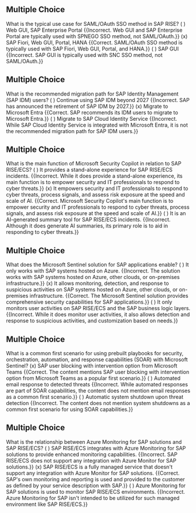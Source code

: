 

## Multiple Choice
What is the typical use case for SAML/OAuth SSO method in SAP RISE?
( ) Web GUI, SAP Enterprise Portal {{Incorrect. Web GUI and SAP Enterprise Portal are typically used with SPNEGO SSO method, not SAML/OAuth.}}
(x) SAP Fiori, Web GUI, Portal, HANA {{Correct. SAML/OAuth SSO method is typically used with SAP Fiori, Web GUI, Portal, and HANA.}}
( ) SAP GUI {{Incorrect. SAP GUI is typically used with SNC SSO method, not SAML/OAuth.}}

## Multiple Choice
What is the recommended migration path for SAP Identity Management (SAP IDM) users?
( ) Continue using SAP IDM beyond 2027 {{Incorrect. SAP has announced the retirement of SAP IDM by 2027.}}
(x) Migrate to Microsoft Entra {{Correct. SAP recommends its IDM users to migrate to Microsoft Entra.}}
( ) Migrate to SAP Cloud Identity Service {{Incorrect. While SAP Cloud Identity Service is integrated with Microsoft Entra, it is not the recommended migration path for SAP IDM users.}}

## Multiple Choice
What is the main function of Microsoft Security Copilot in relation to SAP RISE/ECS?
( ) It provides a stand-alone experience for SAP RISE/ECS incidents. {{Incorrect. While it does provide a stand-alone experience, its main function is to empower security and IT professionals to respond to cyber threats.}}
(x) It empowers security and IT professionals to respond to cyber threats, process signals, and assess risk exposure at the speed and scale of AI. {{Correct. Microsoft Security Copilot's main function is to empower security and IT professionals to respond to cyber threats, process signals, and assess risk exposure at the speed and scale of AI.}}
( ) It is an AI-generated summary tool for SAP RISE/ECS incidents. {{Incorrect. Although it does generate AI summaries, its primary role is to aid in responding to cyber threats.}}

## Multiple Choice
What does the Microsoft Sentinel solution for SAP applications enable?
( ) It only works with SAP systems hosted on Azure. {{Incorrect. The solution works with SAP systems hosted on Azure, other clouds, or on-premises infrastructure.}}
(x) It allows monitoring, detection, and response to suspicious activities on SAP systems hosted on Azure, other clouds, or on-premises infrastructure. {{Correct. The Microsoft Sentinel solution provides comprehensive security capabilities for SAP applications.}}
( ) It only monitors user activities on SAP RISE/ECS and the SAP business logic layers. {{Incorrect. While it does monitor user activities, it also allows detection and response to suspicious activities, and customization based on needs.}}

## Multiple Choice
What is a common first scenario for using prebuilt playbooks for security, orchestration, automation, and response capabilities (SOAR) with Microsoft Sentinel?
(x) SAP user blocking with intervention option from Microsoft Teams {{Correct. The content mentions SAP user blocking with intervention option from Microsoft Teams as a popular first scenario.}}
( ) Automated email response to detected threats {{Incorrect. While automated responses are part of SOAR capabilities, the content does not mention email responses as a common first scenario.}}
( ) Automatic system shutdown upon threat detection {{Incorrect. The content does not mention system shutdowns as a common first scenario for using SOAR capabilities.}}

## Multiple Choice
What is the relationship between Azure Monitoring for SAP solutions and SAP RISE/ECS?
( ) SAP RISE/ECS integrates with Azure Monitoring for SAP solutions to provide enhanced monitoring capabilities. {{Incorrect. SAP RISE/ECS does not support any integration with Azure Monitor for SAP solutions.}}
(x) SAP RISE/ECS is a fully managed service that doesn't support any integration with Azure Monitor for SAP solutions. {{Correct. SAP's own monitoring and reporting is used and provided to the customer as defined by your service description with SAP.}}
( ) Azure Monitoring for SAP solutions is used to monitor SAP RISE/ECS environments. {{Incorrect. Azure Monitoring for SAP isn't intended to be utilized for such managed environment like SAP RISE/ECS.}}